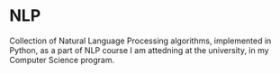 # NLP

Collection of Natural Language Processing algorithms, implemented in Python,
as a part of NLP course I am attedning at the university, in my Computer
Science program.

